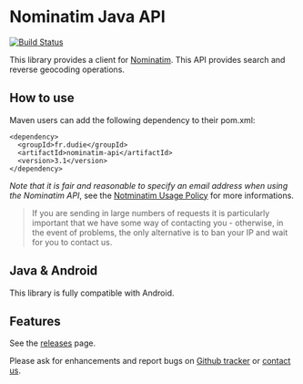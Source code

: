 Nominatim Java API
==================

[![Build Status](https://travis-ci.org/kops/nominatim-java-api.png?branch=master)](https://travis-ci.org/kops/nominatim-java-api)

This library provides a client for [Nominatim](http://wiki.openstreetmap.org/wiki/Nominatim). This API provides search and reverse geocoding operations. 

How to use
----------

Maven users can add the following dependency to their pom.xml:

    <dependency>
      <groupId>fr.dudie</groupId>
      <artifactId>nominatim-api</artifactId>
      <version>3.1</version>
    </dependency>

*Note that it is fair and reasonable to specify an email address when using the Nominatim API*, see the [Notminatim Usage Policy](http://wiki.openstreetmap.org/wiki/Nominatim_usage_policy) for more informations.

> If you are sending in large numbers of requests it is particularly important that we have some way of contacting you - otherwise, in the event of problems, the only alternative is to ban your IP and wait for you to contact us.

Java & Android
--------------

This library is fully compatible with Android.

Features
--------

See the [releases](https://github.com/kops/nominatim-java-api/releases) page.

Please ask for enhancements and report bugs on [Github tracker](https://github.com/kops/nominatim-java-api/issues/new) or [contact us](http://www.google.com/recaptcha/mailhide/d?k=01Th60_7w3rxWuSJumsnqxfg==&c=REgbsYXndhO58POROxZGybu0F_Xu3JmR-wBRNbh8knE).
